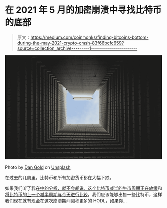 # 在 2021 年 5 月的加密崩溃中寻找比特币的底部

> 原文：<https://medium.com/coinmonks/finding-bitcoins-bottom-during-the-may-2021-crypto-crash-83f66bcfc659?source=collection_archive---------1----------------------->

![](img/07169af65d1447605320251f251d9b8f.png)

Photo by [Dan Gold](https://unsplash.com/@danielcgold?utm_source=unsplash&utm_medium=referral&utm_content=creditCopyText) on [Unsplash](https://unsplash.com/s/photos/bitcoin-bottom?utm_source=unsplash&utm_medium=referral&utm_content=creditCopyText)

在过去的几周里，比特币和所有加密货币都在大幅下跌。

如果我们听了我在[中的分析，就不会胡说。这个比特币减半的牛市周期正在放缓](/coinmonks/no-bull-this-bitcoin-halving-bull-cycle-is-slowing-down-6cfe7d317f65)和[将比特币的上一个减半周期与今天进行比较](/coinmonks/comparing-bitcoins-last-halving-cycle-to-today-6b29c5648ec4)，我们应该能够出售一些比特币，这样我们现在就有现金在这次崩溃期间囤积更多的 HODL，如果你…